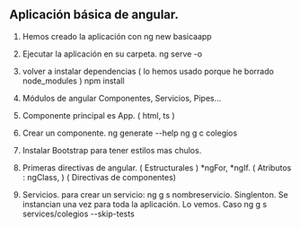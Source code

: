 
## Aplicación básica de angular.

1. Hemos creado la aplicación con 
ng new basicaapp

2. Ejecutar la aplicación en su carpeta.
ng serve -o

3. volver a instalar dependencias ( lo hemos usado porque he borrado node_modules )
npm install

4. Módulos de angular
Componentes, Servicios, Pipes...

5. Componente principal
es App. ( html, ts )

6. Crear un componente.
ng generate --help
ng g c colegios


7. Instalar Bootstrap para tener estilos mas chulos.

8. Primeras directivas de angular.
( Estructurales )
*ngFor, *ngIf.
( Atributos : ngClass, )
( Directivas de componentes)

9. Servicios.
para crear un servicio:
ng g s nombreservicio.
Singlenton. Se instancian una vez para toda la aplicación. Lo vemos.
Caso ng g s services/colegios --skip-tests
